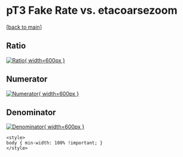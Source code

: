 # pT3 Fake Rate vs. etacoarsezoom

[[back to main](./)]



## Ratio

[![Ratio](../mtv/var/pT3_fakerate_etacoarsezoom.png){ width=600px }](../mtv/var/pT3_fakerate_etacoarsezoom.pdf)

## Numerator

[![Numerator](../mtv/num/pT3_fakerate_etacoarsezoom_num0.png){ width=600px }](../mtv/num/pT3_fakerate_etacoarsezoom_num0.pdf)

## Denominator

[![Denominator](../mtv/den/pT3_fakerate_etacoarsezoom_den.png){ width=600px }](../mtv/den/pT3_fakerate_etacoarsezoom_den.pdf)


``` {=html}
<style>
body { min-width: 100% !important; }
</style>
```
